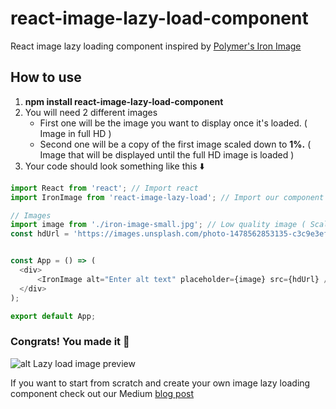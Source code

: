 # react-image-lazy-load-component
React image lazy loading component inspired by [Polymer's Iron Image](https://www.webcomponents.org/element/PolymerElements/iron-image)

## How to use

1. **npm install react-image-lazy-load-component**
2. You will need 2 different images
    - First one will be the image you want to display once it's loaded. ( Image in full HD )
    - Second one will be a copy of the first image scaled down to **1%.** ( Image that will be displayed until the full HD image is loaded )
3. Your code should look something like this  :arrow_down:

```javascript
import React from 'react'; // Import react
import IronImage from 'react-image-lazy-load'; // Import our component

// Images
import image from './iron-image-small.jpg'; // Low quality image ( Scaled down to 1% of it's original size )
const hdUrl = 'https://images.unsplash.com/photo-1478562853135-c3c9e3ef7905'; // Full HD image


const App = () => (
  <div>
      <IronImage alt="Enter alt text" placeholder={image} src={hdUrl} />
  </div>
);

export default App;
```
### Congrats! You made it  :tada:

![alt Lazy load image preview](https://cdn-images-1.medium.com/max/800/1*st2DLLQ2Sx1fdj1bcwuROQ.gif)

If you want to start from scratch and create your own image lazy loading component check out our Medium [blog post](https://medium.com/jsguru/react-image-lazy-loading-component-246e0cdcce02)

